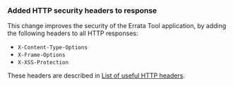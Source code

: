 ### Added HTTP security headers to response

This change improves the security of the Errata Tool application,
by adding the following headers to all HTTP responses:

-   `X-Content-Type-Options`
-   `X-Frame-Options`
-   `X-XSS-Protection`

These headers are described in
[List of useful HTTP headers](https://www.owasp.org/index.php/List_of_useful_HTTP_headers).
